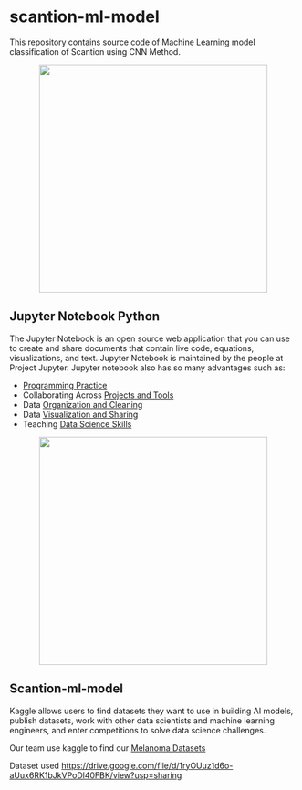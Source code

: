 # scantion-ml-model
This repository contains source code of Machine Learning model classification of Scantion using CNN Method.

<p align="center"><a href="https://laravel.com" target="_blank"><img src="https://encrypted-tbn0.gstatic.com/images?q=tbn:ANd9GcTW0a9geqKnDV-eUGlUUJy7zyndDDyOh66nFDQRw41MLDk6sZ8awT_0BtP8dKMvAjc1WEM&usqp=CAU" width="400"></a></p>
<p align="center">

## Jupyter Notebook Python
The Jupyter Notebook is an open source web application that you can use to create and share documents that contain live code, equations, visualizations, and text. Jupyter Notebook is maintained by the people at Project Jupyter. Jupyter notebook also has so many advantages such as:
  
- [Programming Practice](https://www.nobledesktop.com/classes-near-me/blog/top-uses-for-jupyter-noteboook#:~:text=Jupyter%20Notebook%20allows%20users%20to,with%20others%20via%20the%20platform.)
- Collaborating Across [Projects and Tools](https://www.nobledesktop.com/classes-near-me/blog/top-uses-for-jupyter-noteboook#:~:text=Jupyter%20Notebook%20allows%20users%20to,with%20others%20via%20the%20platform.)
- Data [Organization and Cleaning](https://www.nobledesktop.com/classes-near-me/blog/top-uses-for-jupyter-noteboook#:~:text=Jupyter%20Notebook%20allows%20users%20to,with%20others%20via%20the%20platform.)
- Data [Visualization and Sharing](https://www.nobledesktop.com/classes-near-me/blog/top-uses-for-jupyter-noteboook#:~:text=Jupyter%20Notebook%20allows%20users%20to,with%20others%20via%20the%20platform.)
- Teaching [Data Science Skills](https://www.nobledesktop.com/classes-near-me/blog/top-uses-for-jupyter-noteboook#:~:text=Jupyter%20Notebook%20allows%20users%20to,with%20others%20via%20the%20platform.)

 <p align="center"><a href="https://laravel.com" target="_blank"><img src="https://global-uploads.webflow.com/5fc212183117036dc3c635d0/611f5ebe2709f0744c0f4413_Sourcing%20talent%20on%20Kaggle%20image.png" width="400"></a></p>
<p align="center">

## Scantion-ml-model
Kaggle allows users to find datasets they want to use in building AI models, publish datasets, work with other data scientists and machine learning engineers, and enter competitions to solve data science challenges.

Our team use kaggle to find our [Melanoma Datasets](https://www.kaggle.com/datasets/surajghuwalewala/ham1000-segmentation-and-classification)

Dataset used https://drive.google.com/file/d/1ryOUuz1d6o-aUux6RK1bJkVPoDl40FBK/view?usp=sharing
